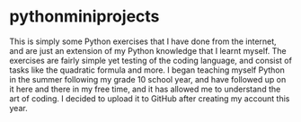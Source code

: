 # pythonminiprojects

This is simply some Python exercises that I have done from the internet, and are just an extension of my Python knowledge that I learnt myself. The exercises are fairly simple yet testing of the coding language, and consist of tasks like the quadratic formula and more. I began teaching myself Python in the summer following my grade 10 school year, and have followed up on it here and there in my free time, and it has allowed me to understand the art of coding. I decided to upload it to GitHub after creating my account this year.

